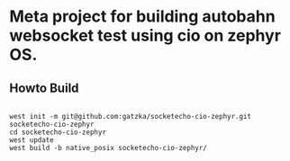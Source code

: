 # Meta project for building autobahn websocket test using cio on zephyr OS.

## Howto Build
```

west init -m git@github.com:gatzka/socketecho-cio-zephyr.git socketecho-cio-zephyr
cd socketecho-cio-zephyr
west update
west build -b native_posix socketecho-cio-zephyr/
```



